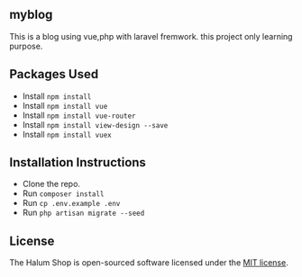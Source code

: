 ## myblog

This is a blog using vue,php with laravel fremwork. this project only learning purpose.

## Packages Used

-   Install `npm install`
-   Install `npm install vue`
-   Install `npm install vue-router`
-   Install `npm install view-design --save`
-   Install `npm install vuex`

## Installation Instructions

-   Clone the repo.
-   Run `composer install`
-   Run `cp .env.example .env`
-   Run `php artisan migrate --seed`

## License

The Halum Shop is open-sourced software licensed under the [MIT license](https://opensource.org/licenses/MIT).
